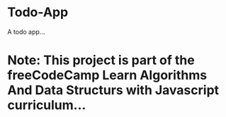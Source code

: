 # Todo-App
A todo app...
<br>

# Note: This project is part of the freeCodeCamp Learn Algorithms And Data Structurs with Javascript curriculum...
